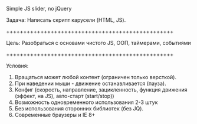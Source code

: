 Simple JS slider, no jQuery


Задача:
Написать скрипт карусели (HTML, JS).

+++++++++++++++++++++++++++++++++++++++++++++++++

Цель:
Разобраться с основами чистого JS, ООП, таймерами, событиями

+++++++++++++++++++++++++++++++++++++++++++++++++

Условия:
1. Вращаться может любой контент (ограничен только версткой).
2. При наведении мыши - движение останавливается (пауза).
3. Конфиг (скорость, направление, зацикленность, функция движения (эффект, на JS), авто-старт (start/stop))
4. Возможность одновременного использования 2-3 штук
5. Без использования сторонних библиотек (без JQ).
6. Современные браузеры и IE 8+
